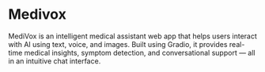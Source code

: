 # Medivox
MediVox is an intelligent medical assistant web app that helps users interact with AI using text, voice, and images. Built using Gradio, it provides real-time medical insights, symptom detection, and conversational support — all in an intuitive chat interface.
